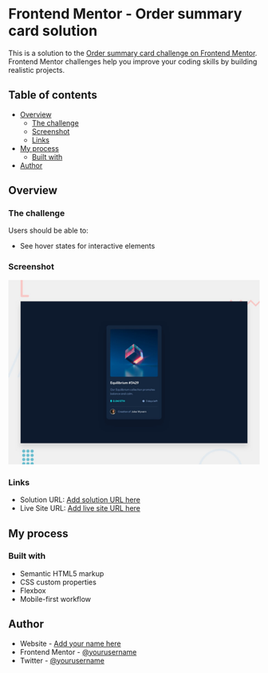 # Frontend Mentor - Order summary card solution

This is a solution to the [Order summary card challenge on Frontend Mentor](https://www.frontendmentor.io/challenges/order-summary-component-QlPmajDUj). Frontend Mentor challenges help you improve your coding skills by building realistic projects. 

## Table of contents

- [Overview](#overview)
  - [The challenge](#the-challenge)
  - [Screenshot](#screenshot)
  - [Links](#links)
- [My process](#my-process)
  - [Built with](#built-with)
- [Author](#author)

## Overview

### The challenge

Users should be able to:

- See hover states for interactive elements

### Screenshot

![Design preview for the NFT preview card component coding challenge](./design/desktop-preview.jpg)

### Links

- Solution URL: [Add solution URL here](https://github.com/CodinGitHub/Challenge-9-nft-preview-card-component)
- Live Site URL: [Add live site URL here](https://challenge-9-nft-preview-card-component.vercel.app/)

## My process

### Built with

- Semantic HTML5 markup
- CSS custom properties
- Flexbox
- Mobile-first workflow


## Author

- Website - [Add your name here](https://coding-tube.com)
- Frontend Mentor - [@yourusername](https://www.frontendmentor.io/profile/CodinGitHub)
- Twitter - [@yourusername](https://www.twitter.com/CodingTube)